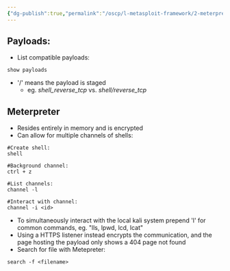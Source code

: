 ```yaml
---
{"dg-publish":true,"permalink":"/oscp/l-metasploit-framework/2-meterpreter/","updated":"2024-01-05T11:36:30.416+01:00"}
---
```


## Payloads:
- List compatible payloads:
```
show payloads
```
- '/' means the payload is staged
	- eg. _shell_reverse_tcp_ vs. _shell/reverse_tcp_
## Meterpreter
- Resides entirely in memory and is encrypted
- Can allow for multiple channels of shells:
```
#Create shell:
shell

#Background channel:
ctrl + z

#List channels:
channel -l

#Interact with channel:
channel -i <id>
```
- To simultaneously interact with the local kali system prepend 'l' for common commands, eg. "lls, lpwd, lcd, lcat"
- Using a HTTPS listener instead encrypts the communication, and the page hosting the payload only shows a 404 page not found
- Search for file with Metepreter:
```
search -f <filename>
```
